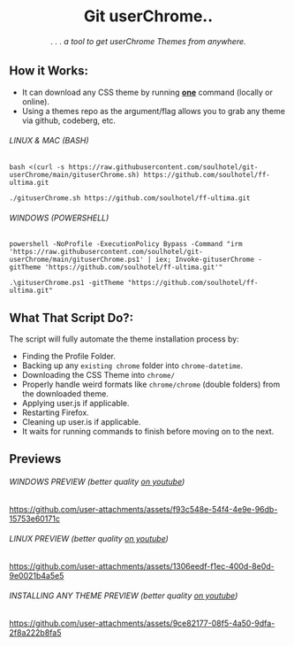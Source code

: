 <div align="center">

# Git userChrome..

###### . . . a tool to get userChrome Themes from anywhere.

</div>

## How it Works:

- It can download any CSS theme by running <ins>**one**</ins> command (locally or online).
- Using a themes repo as the argument/flag allows you to grab any theme via github, codeberg, etc.
###### *LINUX & MAC (BASH)*
```
bash <(curl -s https://raw.githubusercontent.com/soulhotel/git-userChrome/main/gituserChrome.sh) https://github.com/soulhotel/ff-ultima.git
```
```
./gituserChrome.sh https://github.com/soulhotel/ff-ultima.git
```
###### *WINDOWS (POWERSHELL)*
```
powershell -NoProfile -ExecutionPolicy Bypass -Command "irm 'https://raw.githubusercontent.com/soulhotel/git-userChrome/main/gituserChrome.ps1' | iex; Invoke-gituserChrome -gitTheme 'https://github.com/soulhotel/ff-ultima.git'"
```
```
.\gituserChrome.ps1 -gitTheme "https://github.com/soulhotel/ff-ultima.git"
```

## What That Script Do?:

The script will fully automate the theme installation process by:
- Finding the Profile Folder.
- Backing up any `existing chrome` folder into `chrome-datetime`.
- Downloading the CSS Theme into `chrome/`
- Properly handle weird formats like `chrome/chrome` (double folders) from the downloaded theme.
- Applying user.js if applicable.
- Restarting Firefox.
- Cleaning up user.is if applicable.
- It waits for running commands to finish before moving on to the next.

## Previews

###### *WINDOWS PREVIEW* (better quality [on youtube](https://www.youtube.com/watch?v=yc3xRjVgR8A&list=PLTVs0Y4lTV55tEwbkGwlooQinDbge3a6O&index=2))
https://github.com/user-attachments/assets/f93c548e-54f4-4e9e-96db-15753e60171c

###### *LINUX PREVIEW* (better quality [on youtube](https://www.youtube.com/watch?v=Cb350ZcjUu0&list=PLTVs0Y4lTV55tEwbkGwlooQinDbge3a6O&index=1))
https://github.com/user-attachments/assets/1306eedf-f1ec-400d-8e0d-9e0021b4a5e5

######  *INSTALLING ANY THEME PREVIEW* (better quality [on youtube](https://www.youtube.com/watch?v=lrBIZQqGGdU&list=PLTVs0Y4lTV55tEwbkGwlooQinDbge3a6O&index=2))
https://github.com/user-attachments/assets/9ce82177-08f5-4a50-9dfa-2f8a222b8fa5
